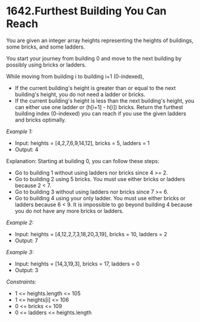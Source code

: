 # 1642.Furthest Building You Can Reach

You are given an integer array heights representing the heights of buildings, some bricks, and some ladders.

You start your journey from building 0 and move to the next building by possibly using bricks or ladders.

While moving from building i to building i+1 (0-indexed),

- If the current building's height is greater than or equal to the next building's height, you do not need a ladder or bricks.
- If the current building's height is less than the next building's height, you can either use one ladder or (h[i+1] - h[i]) bricks.
Return the furthest building index (0-indexed) you can reach if you use the given ladders and bricks optimally.

 

*Example 1:*


- Input: heights = [4,2,7,6,9,14,12], bricks = 5, ladders = 1
- Output: 4

Explanation: Starting at building 0, you can follow these steps:
- Go to building 1 without using ladders nor bricks since 4 >= 2.
- Go to building 2 using 5 bricks. You must use either bricks or ladders because 2 < 7.
- Go to building 3 without using ladders nor bricks since 7 >= 6.
- Go to building 4 using your only ladder. You must use either bricks or ladders because 6 < 9.
It is impossible to go beyond building 4 because you do not have any more bricks or ladders.

*Example 2:*

- Input: heights = [4,12,2,7,3,18,20,3,19], bricks = 10, ladders = 2
- Output: 7

*Example 3:*

- Input: heights = [14,3,19,3], bricks = 17, ladders = 0
- Output: 3
 

*Constraints:*

- 1 <= heights.length <= 105
- 1 <= heights[i] <= 106
- 0 <= bricks <= 109
- 0 <= ladders <= heights.length
